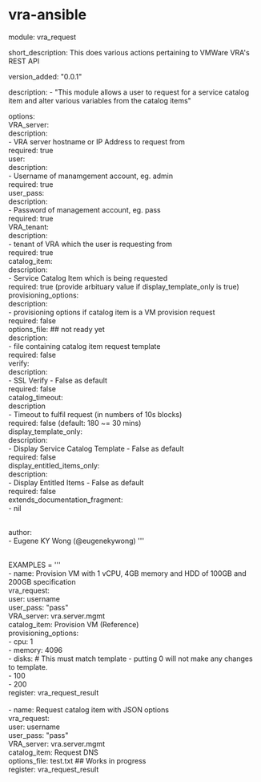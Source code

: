 # vra-ansible

module: vra_request

short_description: This does various actions pertaining to VMWare VRA's REST API

version_added: "0.0.1"

description:
    - "This module allows a user to request for a service catalog item and alter various variables from the catalog items"

options:
<br />    VRA_server:
<br />        description:
<br />            - VRA server hostname or IP Address to request from
<br />        required: true
<br />    user:
<br />        description:
<br />        - Username of manamgement account, eg. admin
<br />        required: true
<br />    user_pass:
<br />        description:
<br />            - Password of management account, eg. pass
<br />        required: true
<br />    VRA_tenant:
<br />        description:
<br />            - tenant of VRA which the user is requesting from
<br />        required: true
<br />    catalog_item:
<br />        description:
<br />            - Service Catalog Item which is being requested
<br />        required: true (provide arbituary value if display_template_only is true)
<br />    provisioning_options:
<br />        description:
<br />            - provisioning options if catalog item is a VM provision request
<br />        required: false
<br />    options_file:   ## not ready yet
<br />        description:
<br />             - file containing catalog item request template
<br />        required: false
<br />    verify:
<br />        description:
<br />            - SSL Verify - False as default
<br />        required: false
<br />		catalog_timeout:
<br />		    description
<br />				    - Timeout to fulfil request (in numbers of 10s blocks)
<br />				required: false (default: 180 ~= 30 mins)
<br />    display_template_only:
<br />        description:
<br />            - Display Service Catalog Template - False as default
<br />        required: false
<br />    display_entitled_items_only:
<br />        description:
<br />            - Display Entitled Items - False as default
<br />        required: false
<br />extends_documentation_fragment:
<br />    - nil

<br />author:
<br />    - Eugene KY Wong (@eugenekywong)
'''

<br />EXAMPLES = '''
<br />  - name: Provision VM with 1 vCPU, 4GB memory and HDD of 100GB and 200GB specification
<br />    vra_request:
<br />      user: username
<br />      user_pass: "pass"
<br />      VRA_server: vra.server.mgmt
<br />      catalog_item: Provision VM (Reference)
<br />      provisioning_options:
<br />        - cpu: 1
<br />        - memory: 4096
<br />        - disks:   # This must match template - putting 0 will not make any changes to template.
<br />            - 100
<br />            - 200
<br />    register: vra_request_result
<br />
<br />    - name: Request catalog item with JSON options
<br />    vra_request:
<br />      user: username
<br />      user_pass: "pass"
<br />      VRA_server: vra.server.mgmt
<br />      catalog_item: Request DNS
<br />      options_file: test.txt    ## Works in progress
<br />    register: vra_request_result
